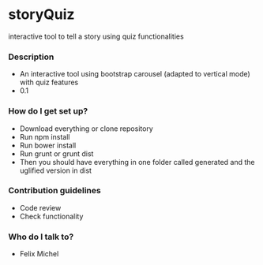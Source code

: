 # storyQuiz
interactive tool to tell a story using quiz functionalities

### Description ###

* An interactive tool using bootstrap carousel (adapted to vertical mode) with quiz features
* 0.1

### How do I get set up? ###

* Download everything or clone repository
* Run npm install
* Run bower install
* Run grunt or grunt dist
* Then you should have everything in one folder called generated and the uglified version in dist

### Contribution guidelines ###

* Code review
* Check functionality

### Who do I talk to? ###

* Felix Michel
